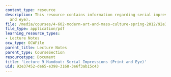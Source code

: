 ```yaml
---
content_type: resource
description: This resource contains information regarding serial impressions (print
  and eye).
file: /media/courses/4-602-modern-art-and-mass-culture-spring-2012/92e37452de65e39831683e6f3ab15c43_MIT4_602S12_lec09.pdf
file_type: application/pdf
learning_resource_types:
- Lecture Notes
ocw_type: OCWFile
parent_title: Lecture Notes
parent_type: CourseSection
resourcetype: Document
title: 'Lecture 9 Handout: Serial Impressions (Print and Eye)'
uid: 92e37452-de65-e398-3168-3e6f3ab15c43
---
```

